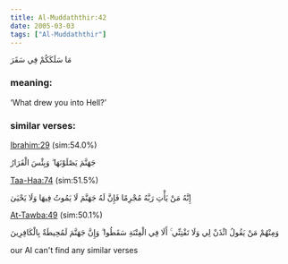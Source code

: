 ```yaml
---
title: Al-Muddaththir:42
date: 2005-03-03
tags: ["Al-Muddaththir"]
---
```

مَا سَلَكَكُمْ فِي سَقَرَ
### meaning: 
‘What drew you into Hell?’
### similar verses: 

[Ibrahim:29](/14/29) (sim:54.0%)

جَهَنَّمَ يَصْلَوْنَهَا ۖ وَبِئْسَ الْقَرَارُ

[Taa-Haa:74](/20/74) (sim:51.5%)

إِنَّهُ مَنْ يَأْتِ رَبَّهُ مُجْرِمًا فَإِنَّ لَهُ جَهَنَّمَ لَا يَمُوتُ فِيهَا وَلَا يَحْيَىٰ

[At-Tawba:49](/9/49) (sim:50.1%)

وَمِنْهُمْ مَنْ يَقُولُ ائْذَنْ لِي وَلَا تَفْتِنِّي ۚ أَلَا فِي الْفِتْنَةِ سَقَطُوا ۗ وَإِنَّ جَهَنَّمَ لَمُحِيطَةٌ بِالْكَافِرِينَ

our AI can't find any similar verses


